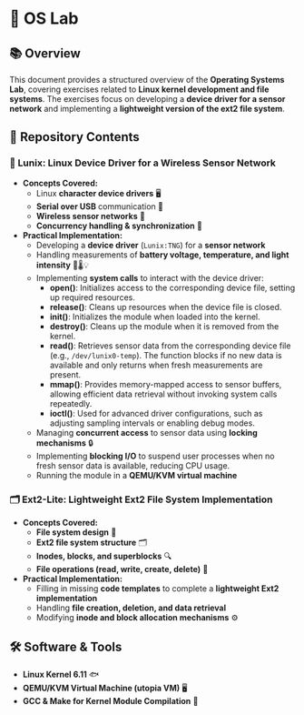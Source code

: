 # 📌 OS Lab

## 📚 Overview
This document provides a structured overview of the **Operating Systems Lab**, covering exercises related to **Linux kernel development and file systems**. The exercises focus on developing a **device driver for a sensor network** and implementing a **lightweight version of the ext2 file system**.

## 📂 Repository Contents

### 📱 Lunix: Linux Device Driver for a Wireless Sensor Network
- **Concepts Covered:**
  - Linux **character device drivers** 🖥️
  - **Serial over USB** communication 💌
  - **Wireless sensor networks** 📶
  - **Concurrency handling & synchronization** 🔄
- **Practical Implementation:**
  - Developing a **device driver** (`Lunix:TNG`) for a **sensor network**
  - Handling measurements of **battery voltage, temperature, and light intensity** 🔋🌡️💡
  - Implementing **system calls** to interact with the device driver:
    - **open()**: Initializes access to the corresponding device file, setting up required resources.
    - **release()**: Cleans up resources when the device file is closed.
    - **init()**: Initializes the module when loaded into the kernel.
    - **destroy()**: Cleans up the module when it is removed from the kernel.
    - **read()**: Retrieves sensor data from the corresponding device file (e.g., `/dev/lunix0-temp`). The function blocks if no new data is available and only returns when fresh measurements are present.
    - **mmap()**: Provides memory-mapped access to sensor buffers, allowing efficient data retrieval without invoking system calls repeatedly.
    - **ioctl()**: Used for advanced driver configurations, such as adjusting sampling intervals or enabling debug modes.
  - Managing **concurrent access** to sensor data using **locking mechanisms** 🔒
  - Implementing **blocking I/O** to suspend user processes when no fresh sensor data is available, reducing CPU usage.
  - Running the module in a **QEMU/KVM virtual machine**

### 🗂️ Ext2-Lite: Lightweight Ext2 File System Implementation
- **Concepts Covered:**
  - **File system design** 📁
  - **Ext2 file system structure** 🗂️
  - **Inodes, blocks, and superblocks** 🔍
  - **File operations (read, write, create, delete)** 📝
- **Practical Implementation:**
  - Filling in missing **code templates** to complete a **lightweight Ext2 implementation**
  - Handling **file creation, deletion, and data retrieval**
  - Modifying **inode and block allocation mechanisms** ⚙️

## 🛠️ Software & Tools
- **Linux Kernel 6.11** 🐟
- **QEMU/KVM Virtual Machine (utopia VM)** 🖥️
- **GCC & Make for Kernel Module Compilation** 🔧

